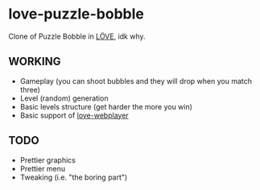 love-puzzle-bobble
==================

Clone of Puzzle Bobble in [LÖVE](http://www.love2d.org "It's free!"), idk why.


WORKING
-------
- Gameplay (you can shoot bubbles and they will drop when you match three)
- Level (random) generation
- Basic levels structure (get harder the more you win)
- Basic support of [love-webplayer](https://github.com/ghoulsblade/love-webplayer)


TODO
----
- Prettier graphics
- Prettier menu
- Tweaking
(i.e. "the boring part")